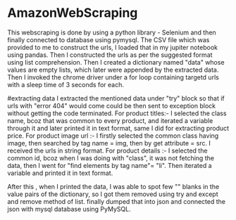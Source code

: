 # AmazonWebScraping
This webscraping is done by using a python library - Selenium and then finally connected to database using pymysql. The CSV file which was provided to me to construct the urls, I loaded that in my jupiter notebook using pandas. Then I constructed the urls as per the suggested format using list comprehension. Then I created a dictionary named "data" whose values are empty lists, which later were appended by the extracted data. Then I invoked the chrome driver under a for loop containing targetd urls with a sleep time of 3 seconds for each. 

#extracting data
I extracted the mentioned data under "try" block so that if urls with "error 404" would come could be then sent to exception block without getting the code terminated.
For product titles:- I selected the class name, bcoz that was common to every product, and iterated a variable through it and later printed it in text format, same I did for extracting product price.
For product image url :- I firstly selected the common class having image, then searched by tag name = img, then by get attribute = src. I received the urls in string format.
For product details :- I selected the common id, bcoz when I was doing with "class", it  was not fetching the data, then I went for "find elements by tag name"= "li". Then iterated a variable and printed it in text format.

After this , when I printed the data, I was able to spot few "" blanks in the value pairs of the dictionary, so I got them removed using try and except and remove method of list.
finally dumped that into json and connected the json with mysql database using PyMySQL.


